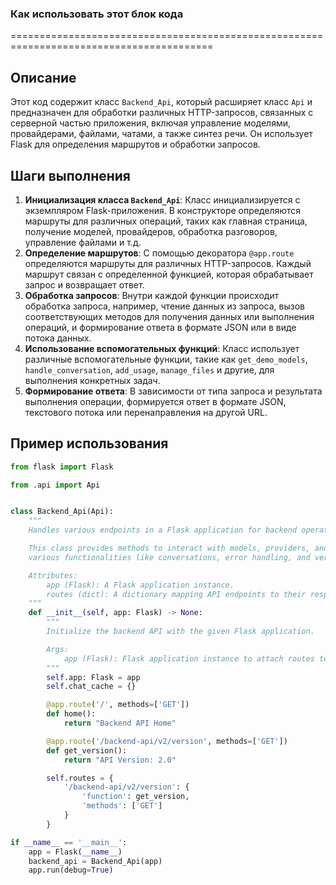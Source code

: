 ### Как использовать этот блок кода

=========================================================================================

Описание
-------------------------
Этот код содержит класс `Backend_Api`, который расширяет класс `Api` и предназначен для обработки различных HTTP-запросов, связанных с серверной частью приложения, включая управление моделями, провайдерами, файлами, чатами, а также синтез речи. Он использует Flask для определения маршрутов и обработки запросов.

Шаги выполнения
-------------------------
1. **Инициализация класса `Backend_Api`**: Класс инициализируется с экземпляром Flask-приложения. В конструкторе определяются маршруты для различных операций, таких как главная страница, получение моделей, провайдеров, обработка разговоров, управление файлами и т.д.
2. **Определение маршрутов**: С помощью декоратора `@app.route` определяются маршруты для различных HTTP-запросов. Каждый маршрут связан с определенной функцией, которая обрабатывает запрос и возвращает ответ.
3. **Обработка запросов**: Внутри каждой функции происходит обработка запроса, например, чтение данных из запроса, вызов соответствующих методов для получения данных или выполнения операций, и формирование ответа в формате JSON или в виде потока данных.
4. **Использование вспомогательных функций**: Класс использует различные вспомогательные функции, такие как `get_demo_models`, `handle_conversation`, `add_usage`, `manage_files` и другие, для выполнения конкретных задач.
5. **Формирование ответа**: В зависимости от типа запроса и результата выполнения операции, формируется ответ в формате JSON, текстового потока или перенаправления на другой URL.

Пример использования
-------------------------

```python
from flask import Flask

from .api import Api


class Backend_Api(Api):
    """
    Handles various endpoints in a Flask application for backend operations.

    This class provides methods to interact with models, providers, and to handle
    various functionalities like conversations, error handling, and version management.

    Attributes:
        app (Flask): A Flask application instance.
        routes (dict): A dictionary mapping API endpoints to their respective handlers.
    """
    def __init__(self, app: Flask) -> None:
        """
        Initialize the backend API with the given Flask application.

        Args:
            app (Flask): Flask application instance to attach routes to.
        """
        self.app: Flask = app
        self.chat_cache = {}

        @app.route('/', methods=['GET'])
        def home():
            return "Backend API Home"

        @app.route('/backend-api/v2/version', methods=['GET'])
        def get_version():
            return "API Version: 2.0"

        self.routes = {
            '/backend-api/v2/version': {
                'function': get_version,
                'methods': ['GET']
            }
        }

if __name__ == '__main__':
    app = Flask(__name__)
    backend_api = Backend_Api(app)
    app.run(debug=True)